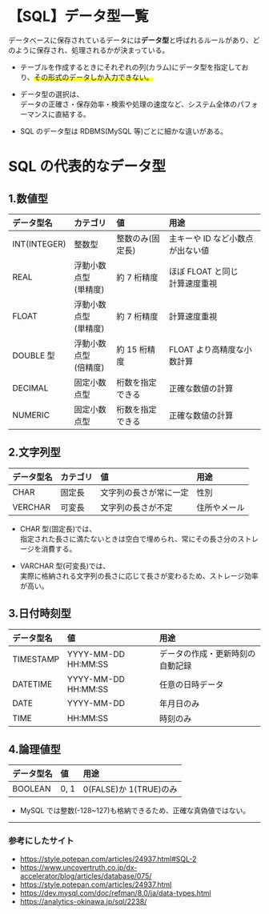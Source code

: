 # 【SQL】データ型一覧

データベースに保存されているデータには**データ型**と呼ばれるルールがあり、どのように保存され、処理されるかが決まっている。

- テーブルを作成するときにそれぞれの列(カラム)にデータ型を指定しており、<span style="background: linear-gradient(transparent 60%, #ffff00 60%);">その形式のデータしか入力できない。</span>
  <br>

- データ型の選択は、  
  データの正確さ・保存効率・検索や処理の速度など、システム全体のパフォーマンスに直結する。

- SQL のデータ型は RDBMS(MySQL 等)ごとに細かな違いがある。

# SQL の代表的なデータ型

## 1.数値型

| データ型名   | カテゴリ                 | 値               | 用途                              |
| :----------- | :----------------------- | :--------------- | :-------------------------------- |
| INT(INTEGER) | 整数型                   | 整数のみ(固定長) | 主キーや ID など小数点が出ない値  |
| REAL         | 浮動小数点型<br>(単精度) | 約 7 桁精度      | ほぼ FLOAT と同じ<br>計算速度重視 |
| FLOAT        | 浮動小数点型<br>(単精度) | 約 7 桁精度      | 計算速度重視                      |
| DOUBLE 型    | 浮動小数点型<br>(倍精度) | 約 15 桁精度     | FLOAT より高精度な小数計算        |
| DECIMAL      | 固定小数点型             | 桁数を指定できる | 正確な数値の計算                  |
| NUMERIC      | 固定小数点型             | 桁数を指定できる | 正確な数値の計算                  |

## 2.文字列型

| データ型名 | カテゴリ | 値                     | 用途         |
| :--------- | :------- | :--------------------- | :----------- |
| CHAR       | 固定長   | 文字列の長さが常に一定 | 性別         |
| VERCHAR    | 可変長   | 文字列の長さが不定     | 住所やメール |

- CHAR 型(固定長)では、  
  指定された長さに満たないときは空白で埋められ、常にその長さ分のストレージを消費する。

- VARCHAR 型(可変長)では、  
  実際に格納される文字列の長さに応じて長さが変わるため、ストレージ効率が高い。

## 3.日付時刻型

| データ型名 | 値                  | 用途                             |
| :--------- | :------------------ | :------------------------------- |
| TIMESTAMP  | YYYY-MM-DD HH:MM:SS | データの作成・更新時刻の自動記録 |
| DATETIME   | YYYY-MM-DD HH:MM:SS | 任意の日時データ                 |
| DATE       | YYYY-MM-DD          | 年月日のみ                       |
| TIME       | HH:MM:SS            | 時刻のみ                         |

## 4.論理値型

| データ型名 | 値   | 用途                   |
| :--------- | :--- | :--------------------- |
| BOOLEAN    | 0, 1 | 0(FALSE)か 1(TRUE)のみ |

- MySQL では整数(-128~127)も格納できるため、正確な真偽値ではない。

---

### 参考にしたサイト

- https://style.potepan.com/articles/24937.html#SQL-2
- https://www.uncovertruth.co.jp/dx-accelerator/blog/articles/database/075/
- https://style.potepan.com/articles/24937.html
- https://dev.mysql.com/doc/refman/8.0/ja/data-types.html
- https://analytics-okinawa.jp/sql/2238/
